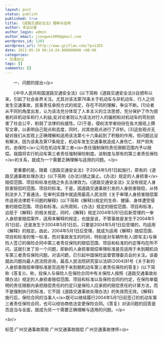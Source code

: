 ```yaml
---
layout: post
status: publish
published: true
title: 《道路交通安全法》理解与适用
author: 本站记者
author_login: admin
author_email: jiangwei909@gmail.com
wordpress_id: 1203
wordpress_url: http://www.gzjtlaw.com/?p=1203
date: 2011-05-29 09:14:24.000000000 +08:00
categories:
- 交通诉讼
tags: []
comments: []
---
```

<p><p>　　一、问题的提出<&#47;p><p>　　《中华人民共和国道路交通安全法》(以下简称《道路交通安全法》)自颁布以来，引起了社会各界关注。尤其对该法第76条关于机动车与非机动车、行人之间发生交通事故，民事责任承担方式的规定，存在不同的理解，争议不断。[1]论者从不同的角度出发，认为该法充分体现了人本主义的立法思想，充分保护了作为弱者的非机动车和行人利益;反对论者则认为该法对行人的偏袒和对机动车的苛刻损害了社会公平，削弱了法律的权威性。[2]于是，侵权法学者纷纷在各大报纸上撰写文章，以表明自己观点和态度，同时，对其他观点进行了评析。[3]这些观点无疑对我们从宏观上正确理解和适用该法第七十六条起到了积极的作用。但问题远没有解决，因为该条及第17条规定，机动车发生交通事故造成人身伤亡、财产损失的，由<a>保险<&#47;a>公司在机动车<a>第三者<&#47;a>责任强制保险责任限额范围内予以赔偿。我国将实行机动车第三者责任强制保险制度。该制度与原有的第三者<a>责任保险<&#47;a>的关系，就成为一个需要正确理解与适用的问题。<&#47;p><p>　　更重要的是，随着《道路交通安全法》于2004年5月1日起施行，原有的《道路交通事故处理办法》(以下简称《办法》)随之废止。《办法》规定的<a>人身损害<&#47;a>赔偿范围、项目和标准也随之失去法律效力。《道路交通安全法》又没有规定人身损害赔偿的范围、项目的标准。于是，因道路交通事故引发的人身损害赔偿，从特别法步入了普通法，在审判实践中就适用最高人民法院《关于审理人身损害赔偿案件适用法律若干问题的解释》(以下简称《解释》)规定的生命、健康、身体遭受侵害的赔偿范围、项目和标准。众所周知，《办法》规定的赔偿范围、项目和标准，远低于《解释》的相关规定，同时，《解释》规定2004年5月1日后新受理的一审人身损害赔偿案件，适用本解释的规定，也就是说，不管事故是发生于2004年5月1日前，还是发生于2004年5月1日后，只要是2004年5月1日后受理的，均适用《解释》的规定。由此，2004年5月1日后受理，就成为适用《解释》赔偿范围、项目和标准的惟一标准，而对事故发生的时间，特别是对车辆所有人(即车主)与保险人签订的保险合同中第三者责任保险的赔偿范围、项目和标准的约定等均在所不问。这就引发了另一个问题，即新的人身损害赔偿审理标准是否适用于未到期机动车第三者责任保险问题。对该问题，已引起中国保险监督管理委员会的关注。该委就此问题向最人民法院咨询，最高人民法院研究室以法研[2004]81号《关于新的人身损害赔偿审理标准是否适用于未到期机动车第三者责任保险的答复》(以下简称《答复》)，称，投保人与保险人在保险合同中有关保险人按照《道路交通事故处理办法》规定的人身损害赔偿范围、项目和标准以及保险合同的约定，在保险单载明的责任限额内承担赔偿责任的约定只是保险人应承担的赔偿责任的计算方法，而不是强制执行的标准，它不因《道路交通事故处理办法》的失效而无效。《解释》施行后，保险合同的<a>当事人<&#47;a>既可以继续履行2004年5月1日前签订的机动车第三者责任保险合同，也可以经协商依法变更保险合同。《答复》对该问题的回答是否适当与全面，就成为另一个需要正确理解与适用的问题。<&#47;p><br&#47;><p>标签:广州交通事故索赔 广州交通事故赔偿 广州交通事故律师<&#47;p>
